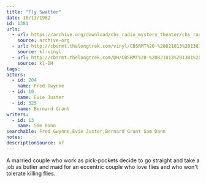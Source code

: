 ```yaml
---
title: "Fly Swatter"
date: 10/13/1982
id: 1381
urls: 
  - url: https://archive.org/download/cbs_radio_mystery_theater/cbs_radio_mystery_theater-1351-1399.zip/cbs_radio_mystery_theater-1351-1399%2Fcbsrmt_1381_fly_swatter.mp3
    source: archive-org
  - url: http://cbsrmt.thelongtrek.com/vinyl/CBSRMT%20-%20821013%201381%20Fly%20Swatter_afrts.mp3
    source: kl-vinyl
  - url: http://cbsrmt.thelongtrek.com/DH/CBSRMT%20-%20821013%201381%20Fly%20Swatter_dh.mp3
    source: kl-DH
tags: 
actors:  
  - id: 204
    name: Fred Gwynne  
  - id: 10
    name: Evie Juster  
  - id: 325
    name: Bernard Grant
writers:  
  - id: 13
    name: Sam Dann
searchable: Fred Gwynne,Evie Juster,Bernard Grant Sam Dann
notes: 
descriptionSource: kf
---
```

A married couple who work as pick-pockets decide to go straight and take a job as butler and maid for an eccentric couple who love flies and who won't tolerate killing flies.